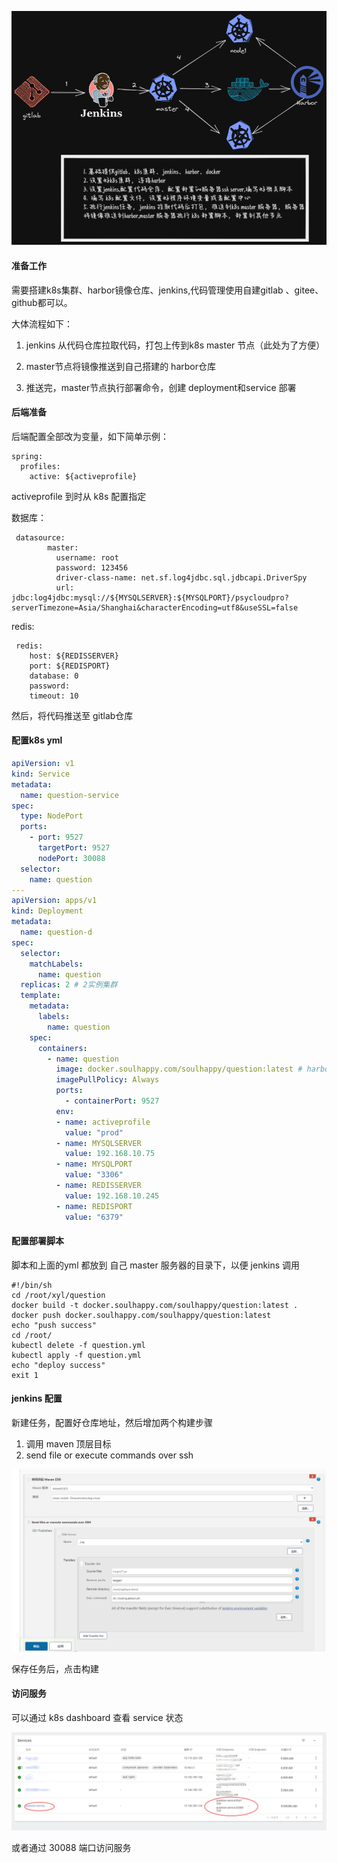 ![k8sauto](k8sauto.png)

#### 准备工作

需要搭建k8s集群、harbor镜像仓库、jenkins,代码管理使用自建gitlab 、gitee、github都可以。

大体流程如下：

1. jenkins 从代码仓库拉取代码，打包上传到k8s  master 节点（此处为了方便）

2. master节点将镜像推送到自己搭建的 harbor仓库

3. 推送完，master节点执行部署命令，创建 deployment和service  部署

#### 后端准备

后端配置全部改为变量，如下简单示例：

```
spring:
  profiles:
    active: ${activeprofile}
```

activeprofile 到时从 k8s  配置指定

数据库：

```
 datasource:
        master:
          username: root
          password: 123456
          driver-class-name: net.sf.log4jdbc.sql.jdbcapi.DriverSpy
          url: jdbc:log4jdbc:mysql://${MYSQLSERVER}:${MYSQLPORT}/psycloudpro?serverTimezone=Asia/Shanghai&characterEncoding=utf8&useSSL=false
```

redis:

```
 redis:
    host: ${REDISSERVER}
    port: ${REDISPORT}
    database: 0
    password:
    timeout: 10
```

然后，将代码推送至 gitlab仓库

#### 配置k8s yml

```yml
apiVersion: v1
kind: Service
metadata:
  name: question-service
spec:
  type: NodePort
  ports:
    - port: 9527
      targetPort: 9527
      nodePort: 30088
  selector:
    name: question
---
apiVersion: apps/v1
kind: Deployment
metadata:
  name: question-d
spec:
  selector:
    matchLabels:
      name: question
  replicas: 2 # 2实例集群
  template:
    metadata:
      labels:
        name: question
    spec:
      containers:
        - name: question
          image: docker.soulhappy.com/soulhappy/question:latest # harbor镜像  地址，本地改了 host  文件
          imagePullPolicy: Always
          ports:
            - containerPort: 9527
          env:
          - name: activeprofile
            value: "prod"
          - name: MYSQLSERVER
            value: 192.168.10.75
          - name: MYSQLPORT
            value: "3306"
          - name: REDISSERVER
            value: 192.168.10.245
          - name: REDISPORT
            value: "6379"

```

#### 配置部署脚本

脚本和上面的yml  都放到 自己 master  服务器的目录下，以便 jenkins  调用

```shell
#!/bin/sh
cd /root/xyl/question
docker build -t docker.soulhappy.com/soulhappy/question:latest .
docker push docker.soulhappy.com/soulhappy/question:latest
echo "push success"
cd /root/
kubectl delete -f question.yml
kubectl apply -f question.yml
echo "deploy success"
exit 1
```

#### jenkins 配置

新建任务，配置好仓库地址，然后增加两个构建步骤

1. 调用 maven  顶层目标
2.  send file  or  execute commands  over ssh

![1637738298034](1637738298034.png)



保存任务后，点击构建

#### 访问服务

可以通过 k8s  dashboard  查看 service  状态

![1637738588765](1637738588765.png)



或者通过 30088 端口访问服务